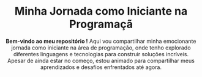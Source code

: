 <!DOCTYPE html>
<html lang="en">
<head>
    <meta charset="UTF-8">
    <meta name="viewport" content="width=device-width, initial-scale=1.0">
    <title>Bruno Laudelino</title>
</head>
<header>
    <h1>Minha Jornada como Iniciante na Programaçã</h1>
    <p><b>Bem-vindo ao meu repositório !</b> Aqui vou compartilhar minha emocionante jornada como iniciante na área de programação, onde tenho explorado diferentes linguagens e tecnologias para construir soluções incríveis. Apesar de ainda estar no começo, estou animado para compartilhar meus aprendizados e desafios enfrentados até agora.</p>
</header>
<body>
    
</body>
</html>